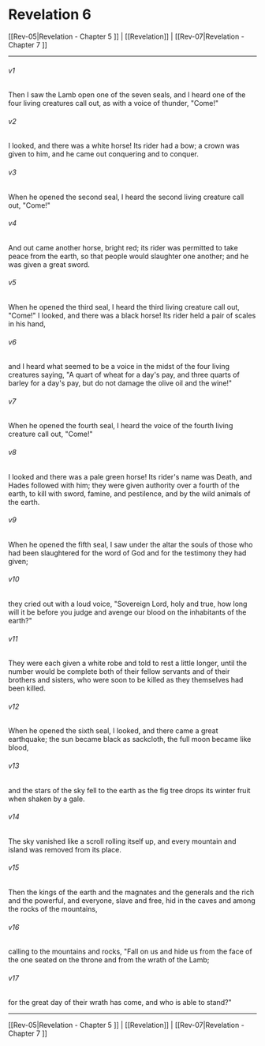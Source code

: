 # Revelation 6

[[Rev-05|Revelation - Chapter 5 ]] | [[Revelation]] | [[Rev-07|Revelation - Chapter 7 ]]
***

###### v1
Then I saw the Lamb open one of the seven seals, and I heard one of the four living creatures call out, as with a voice of thunder, "Come!"
###### v2
I looked, and there was a white horse! Its rider had a bow; a crown was given to him, and he came out conquering and to conquer.
###### v3
When he opened the second seal, I heard the second living creature call out, "Come!"
###### v4
And out came another horse, bright red; its rider was permitted to take peace from the earth, so that people would slaughter one another; and he was given a great sword.
###### v5
When he opened the third seal, I heard the third living creature call out, "Come!" I looked, and there was a black horse! Its rider held a pair of scales in his hand,
###### v6
and I heard what seemed to be a voice in the midst of the four living creatures saying, "A quart of wheat for a day's pay, and three quarts of barley for a day's pay, but do not damage the olive oil and the wine!"
###### v7
When he opened the fourth seal, I heard the voice of the fourth living creature call out, "Come!"
###### v8
I looked and there was a pale green horse! Its rider's name was Death, and Hades followed with him; they were given authority over a fourth of the earth, to kill with sword, famine, and pestilence, and by the wild animals of the earth.
###### v9
When he opened the fifth seal, I saw under the altar the souls of those who had been slaughtered for the word of God and for the testimony they had given;
###### v10
they cried out with a loud voice, "Sovereign Lord, holy and true, how long will it be before you judge and avenge our blood on the inhabitants of the earth?"
###### v11
They were each given a white robe and told to rest a little longer, until the number would be complete both of their fellow servants and of their brothers and sisters, who were soon to be killed as they themselves had been killed.
###### v12
When he opened the sixth seal, I looked, and there came a great earthquake; the sun became black as sackcloth, the full moon became like blood,
###### v13
and the stars of the sky fell to the earth as the fig tree drops its winter fruit when shaken by a gale.
###### v14
The sky vanished like a scroll rolling itself up, and every mountain and island was removed from its place.
###### v15
Then the kings of the earth and the magnates and the generals and the rich and the powerful, and everyone, slave and free, hid in the caves and among the rocks of the mountains,
###### v16
calling to the mountains and rocks, "Fall on us and hide us from the face of the one seated on the throne and from the wrath of the Lamb;
###### v17
for the great day of their wrath has come, and who is able to stand?"

***

[[Rev-05|Revelation - Chapter 5 ]] | [[Revelation]] | [[Rev-07|Revelation - Chapter 7 ]]
